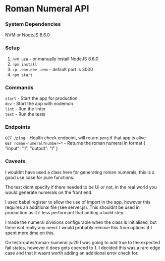 # Roman Numeral API

### System Dependencies

NVM or NodeJS 8.6.0

### Setup

1) `nvm use` - or manually install NodeJS 8.6.0
2) `npm install`
3) `cp .env.dev .env` - default port is 3000
4) `npm start`

### Commands

`start` - Start the app for production<br />
`dev` - Start the app with nodemon<br />
`lint` - Run the linter<br />
`test` - Run the tests

### Endpoints

`GET /ping` - Health check endpoint, will return `pong` if that app is alive<br />
`GET roman-numeral?number=*` - Returns the roman numeral in format { "input": "1", "output": "I" }

### Caveats

I wouldnt have used a class here for generating roman numerals, this is a good use case for pure functions.

The test didnt specify if there needed to be UI or not, in the real world you would generate numerals on the front end.

I used babel register to allow the use of import in the app, however this requires an additional file (see server.js). This shouldnt be used in production as it it less performant that adding a build step.

I made the numeral divisions configurable when the class is initialised, but there isnt really any need. I would probably remove this from options if I spent more time on this.

On test/routes/roman-numeral.js:29 I was going to add true to the expected fail states, however it does gets coerced to 1. I decided this was a rare edge case and that it wasnt worth adding an additional error check for.
